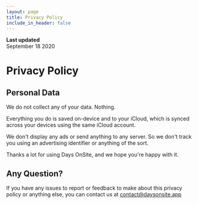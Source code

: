 ```yaml
---
layout: page
title: Privacy Policy
include_in_header: false
---
```


**Last updated**  
September 18 2020

# Privacy Policy
## Personal Data
We do not collect any of your data. Nothing.

Everything you do is saved on-device and to your iCloud, which is synced across your devices using the same iCloud account.

We don't display any ads or send anything to any server. So we don't track you using an advertising identifier or anything of the sort.

Thanks a lot for using Days OnSite, and we hope you're happy with it. 
<br>

## Any Question?
If you have any issues to report or feedback to make about this privacy policy or anything else, you can contact us at [contact@daysonsite.app](mailto:contact@daysonsite.app)
